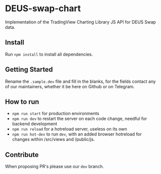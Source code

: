 # DEUS-swap-chart
Implementation of the TradingView Charting Library JS API for DEUS Swap data.

## Install
Run `npm install` to install all dependencies.

## Getting Started
Rename the `.sample.dev` file and fill in the blanks, for the fields contact any of our maintainers, whether it be here on Github or on Telegram.

## How to run
+ `npm run start` for production environments
+ `npm run dev` to restart the server on each code change, needful for backend development
+ `npm run reload` for a hotreload server, useless on its own
+ `npm run hot-dev` to run `dev`, with an added browser hotreload for changes within /src/views and /public/js.

## Contribute
When proposing PR's please use our `dev` branch. 
